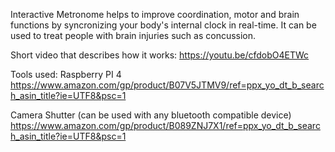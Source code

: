 Interactive Metronome helps to improve coordination, motor and brain functions by syncronizing your body's internal clock in real-time. 
It can be used to treat people with brain injuries such as concussion. 

Short video that describes how it works:
https://youtu.be/cfdobO4ETWc

Tools used:
Raspberry PI 4
https://www.amazon.com/gp/product/B07V5JTMV9/ref=ppx_yo_dt_b_search_asin_title?ie=UTF8&psc=1

Camera Shutter (can be used with any bluetooth compatible device) 
https://www.amazon.com/gp/product/B089ZNJ7X1/ref=ppx_yo_dt_b_search_asin_title?ie=UTF8&psc=1

